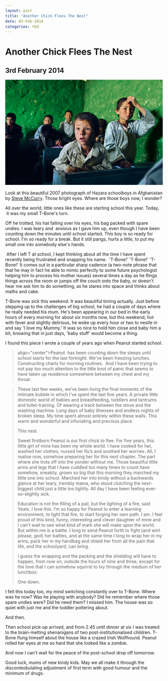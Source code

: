 ```yaml
---
layout: post
title: "Another Chick Flees The Nest"
date: 03-Feb-2014
categories: tbd
---
```


# Another Chick Flees The Nest

## 3rd February 2014

<img class="photo-horiz" src="/images/2014/02/p4664-0026.jpg" />



Look at this beautiful 2007 photograph of Hazara schoolboys in Afghanistan by <a href="http://uk.phaidon.com/agenda/photography/picture-galleries/2011/february/16/steve-mcurry-the-unguarded-moment/">Steve McCurry</a>. Those bright eyes. Where are those boys now,   I wonder?



 

All over the world, little ones like these are starting school this year. Today,  it was my small T-Bone's turn.

 



Off he trotted, his hat falling over his eyes, his bag packed with spare undies. I was teary and  anxious as I gave him up, even though I have been counting down the minutes until school started. This boy is so ready for school. I'm so ready for a break. But it still pangs, hurts a little, to put my small one into somebody else's hands.

 



 After I left T at school, I kept thinking about all the time I have spent recently being frustrated and snapping his name.  'T-Bone!' 'T-Bone!' 'T-Bone!' It comes out in a particular sharp cadence (a two-note phrase that that he may in fact he able to mimic perfectly to some future psychologist helping him to process his mother issues) several times a day as he flings things across the room or jumps off the couch onto the baby, or doesn't hear me ask him to do something, as he stares into space and thinks about maths and cake.



 

T-Bone was sick this weekend. It was beautiful timing actually. Just before stepping up to the challenges of big school, he had a couple of days where he really needed his mum. He's been appearing in our bed in the early hours of every morning for about six months now, but this weekend, hot with fever and slightly delirious, he woke up every hour or two to nestle in and say 'I love my Mummy.' It was so nice to hold him close and baby him a bit, knowing that in just days, 'baby stuff' would become a thing.

 



I found this piece I wrote a couple of years ago when Peanut started school.

 



<blockquote>

align="center">Peanut  has been counting down the sleeps until school starts for the last fortnight. We've been freezing lunches. Constructing charts for morning routines.  And I have been trying to not pay too much attention to the little knot of panic that seems to have taken up residence somewhere between my chest and my throat.

</blockquote>



<blockquote>These last few weeks, we’ve been living the final moments of the intimate bubble in which I've spent the last five years. A private little domestic world of babies and breastfeeding, toddlers and tantrums and toilet-training. Of wearing a track between the stove and the washing machine. Long days of baby illnesses and endless nights of broken sleep. My time spent almost entirely within these walls. This warm and wonderful and infuriating and precious place.

This nest.

Sweet firstborn Peanut is our first chick to flee. For five years, this little girl of mine has been my whole world. I have cooked for her, washed her clothes, nursed her flu’s and soothed her worries. All, I realise now, somehow preparing her for this next chapter. The part where she trots off into the yonder without me. Those beautiful little arms and legs that I have cuddled too many times to count have somehow, sneakily, grown so big that this morning they marched my little one into school. Marched her into kindy without a backwards glance at her teary, trembly mama, who stood clutching the next-biggest child just a little too tightly. All day I have been feeling ever-so-slightly sick.

Education is not the filling of a pail, but the lighting of a fire, said Yeats. I love this. I’m so happy for Peanut to enter a learning environment, to light that fire, to start forging her own path. I am. I feel proud of this kind, funny, interesting and clever daughter of mine and I can't wait to see what kind of mark she will make upon the world. But within me is a battle. I long to send Peanut forth to fight (and win! please, god) her battles, and at the same time I long to wrap her in my arms, pack her in my handbag and shield her from all the pain that life, and the schoolyard, can bring.

I guess the wrapping and the packing and the shielding will have to happen, from now on, outside the hours of nine and three, except for the love that I can somehow squirrel to Ivy through the medium of her lunchbox.

One down.</blockquote>

I felt this today too, my mind switching constantly over to T-Bone. Where was he now? Was he playing with anybody? Did he remember where those spare undies were? Did he need them? I missed him. The house was so quiet with just me and the toddler pottering about.

And then.

Then school pick-up arrived, and from 2.45 until dinner at six I was treated to the brain-melting shenanigans of two post-institutionalised children. T-Bone flung himself about the house like a crazed Irish Wolfhound. Peanut rolled her eyes at me so hard that she looked like a zombie.

And now I can't wait for the peace of the post-school drop off tomorrow.

Good luck, mums of new kindy kids. May we all make it through the discombobulating adjustment of first term with good humour and the minimum of drugs.

 
